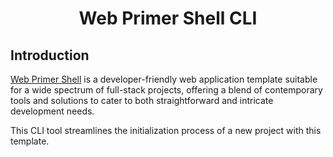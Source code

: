 <h1 align="center">
	Web Primer Shell CLI
</h1>

## Introduction

[Web Primer Shell](https://github.com/thepeterkovacs/web-primer-shell) is a developer-friendly web application template suitable for a wide spectrum of full-stack projects, offering a blend of contemporary tools and solutions to cater to both straightforward and intricate development needs.

This CLI tool streamlines the initialization process of a new project with this template.
